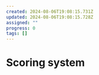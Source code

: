 ```yaml
---
created: 2024-08-06T19:08:15.731Z
updated: 2024-08-06T19:08:15.728Z
assigned: ""
progress: 0
tags: []
---
```


# Scoring system
